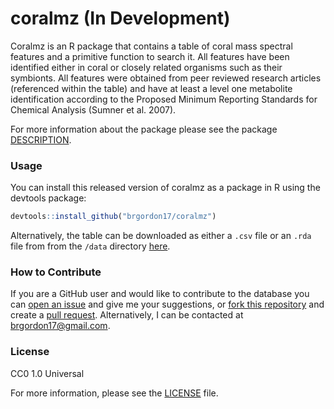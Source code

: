 
<!-- README.md is generated from README.Rmd. Please edit that file -->
coralmz (In Development)
========================

Coralmz is an R package that contains a table of coral mass spectral features and a primitive function to search it. All features have been identified either in coral or closely related organisms such as their symbionts. All features were obtained from peer reviewed research articles (referenced within the table) and have at least a level one metabolite identification according to the Proposed Minimum Reporting Standards for Chemical Analysis (Sumner et al. 2007).

For more information about the package please see the package [DESCRIPTION](DESCRIPTION).

### Usage

You can install this released version of coralmz as a package in R using the devtools package:

``` r
devtools::install_github("brgordon17/coralmz")
```

Alternatively, the table can be downloaded as either a `.csv` file or an `.rda` file from from the `/data` directory [here](/data).

### How to Contribute

If you are a GitHub user and would like to contribute to the database you can [open an issue](https://help.github.com/en/articles/creating-an-issue) and give me your suggestions, or [fork this repository](https://help.github.com/en/articles/fork-a-repo) and create a [pull request](https://help.github.com/en/articles/creating-a-pull-request). Alternatively, I can be contacted at <brgordon17@gmail.com>.

### License

CC0 1.0 Universal

For more information, please see the [LICENSE](LICENSE.md) file.

